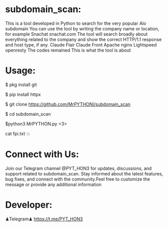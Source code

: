 # subdomain_scan:
This is a tool developed in Python to search for the very popular Alo subdomain You can use the tool by writing the company name or location, for example Snachat snachat.com  The tool will search broadly about everything related to the company and show the correct HTTP/1.1 response and host type, if any. Claude Flair Claude Front Apache nginx Lightspeed openresty The codes remained This is what the tool is about

# Usage:
$ pkg install git

$ pip install httpx

$ git clone https://github.com/MrPYTHONI/subdomain_scan

$ cd subdomain_scan


$python3 MrPYTHON.py <domain> <3>

cat fpi.txt 💥

# Connect with Us:
Join our Telegram channel @PYT_HON3 for updates, discussions, and support related to subdomain_scan. Stay informed about the latest features, bug fixes, and connect with the community.Feel free to customize the message or provide any additional information

# Developer:
♟Telegram♟ 
https://t.me/PYT_HON3
